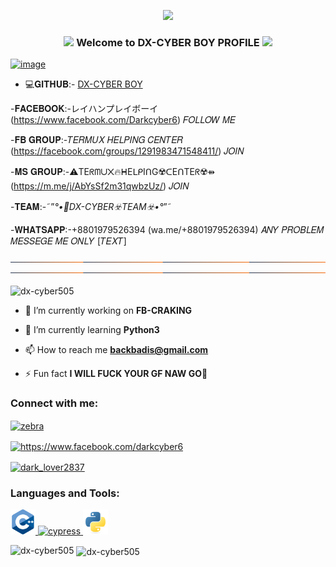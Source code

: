 

<p align="center"><img src="https://img.shields.io/badge/MADE%20IN BANGLADESHI-SPAMMAR AND PROGRAMMER-green?colorA=%23ff0000&colorB=%23017e40&style=flat-square">
 
<h3 align="center">
  <img src="https://emoji.discord.st/emojis/768b108d-274f-4f44-a634-8477b16efce7.gif" width="25">
    Welcome to DX-CYBER BOY PROFILE 
  <img src="https://emoji.discord.st/emojis/768b108d-274f-4f44-a634-8477b16efce7.gif" width="25">
</h3>

[![image](https://www.linkpicture.com/q/SGVhack18_8.gif)](https://www.linkpicture.com/view.php?img=LPic63517e6c7db07780390008)

- 💻𝐆𝐈𝐓𝐇𝐔𝐁:- [DX-CYBER BOY](https://github.com/DX-CYBER505)


 -𝐅𝐀𝐂𝐄𝐁𝐎𝐎𝐊:-レイハンプレイボーイ (https://www.facebook.com/Darkcyber6) 𝐹𝑂𝐿𝐿𝑂𝑊 𝑀𝐸 
 
 -𝐅𝐁 𝐆𝐑𝐎𝐔𝐏:-𝑇𝐸𝑅𝑀𝑈𝑋 𝐻𝐸𝐿𝑃𝐼𝑁𝐺 𝐶𝐸𝑁𝑇𝐸𝑅 (https://facebook.com/groups/1291983471548411/) 𝐽𝑂𝐼𝑁
 
 -𝐌𝐒 𝐆𝐑𝐎𝐔𝐏:-⚠️TEᖇᗰᑌ᙭🔥ᕼEᒪᑭIᑎG☢️ᑕEᑎTEᖇ☢️⇻ (https://m.me/j/AbYsSf2m31qwbzUz/) 𝐽𝑂𝐼𝑁
 
 -𝐓𝐄𝐀𝐌:-˜”*°•🔰DX-CYBER☣️TEAM☣️•°*”˜ 
 
 -𝐖𝐇𝐀𝐓𝐒𝐀𝐏𝐏:-+8801979526394 (wa.me/+8801979526394) 𝐴𝑁𝑌 𝑃𝑅𝑂𝐵𝐿𝐸𝑀 𝑀𝐸𝑆𝑆𝐸𝐺𝐸 𝑀𝐸 𝑂𝑁𝐿𝑌 [𝑇𝐸𝑋𝑇]

<img align="center" alt="line" src="https://github.com/DalpatRathore/dalpatrathore/blob/main/assets/images/line-2.svg">

 


 

<img align="center" alt="line" src="https://github.com/DalpatRathore/dalpatrathore/blob/main/assets/images/line-2.svg">

 

<p align="left"> <img src="https://komarev.com/ghpvc/?username=dx-cyber505&label=Profile%20views&color=0e75b6&style=flat" alt="dx-cyber505" /> </p>

- 🔭 I’m currently working on **FB-CRAKING**

- 🌱 I’m currently learning **Python3**

- 📫 How to reach me **backbadis@gmail.com**

- ⚡ Fun fact **I WILL FUCK YOUR GF NAW GO🤧**

<h3 align="left">Connect with me:</h3>

<p align="left">

<a href="https://twitter.com/zebra" target="blank"><img align="center" src="https://raw.githubusercontent.com/rahuldkjain/github-profile-readme-generator/master/src/images/icons/Social/twitter.svg" alt="zebra" height="30" width="40" /></a>

<a href="https://fb.com/https://www.facebook.com/darkcyber6" target="blank"><img align="center" src="https://raw.githubusercontent.com/rahuldkjain/github-profile-readme-generator/master/src/images/icons/Social/facebook.svg" alt="https://www.facebook.com/darkcyber6" height="30" width="40" /></a>

<a href="https://instagram.com/dark_lover2837" target="blank"><img align="center" src="https://raw.githubusercontent.com/rahuldkjain/github-profile-readme-generator/master/src/images/icons/Social/instagram.svg" alt="dark_lover2837" height="30" width="40" /></a>

</p>

<h3 align="left">Languages and Tools:</h3>

<p align="left"> <a href="https://www.w3schools.com/cpp/" target="_blank" rel="noreferrer"> <img src="https://raw.githubusercontent.com/devicons/devicon/master/icons/cplusplus/cplusplus-original.svg" alt="cplusplus" width="40" height="40"/> </a> <a href="https://www.cypress.io" target="_blank" rel="noreferrer"> <img src="https://raw.githubusercontent.com/simple-icons/simple-icons/6e46ec1fc23b60c8fd0d2f2ff46db82e16dbd75f/icons/cypress.svg" alt="cypress" width="40" height="40"/> </a> <a href="https://www.python.org" target="_blank" rel="noreferrer"> <img src="https://raw.githubusercontent.com/devicons/devicon/master/icons/python/python-original.svg" alt="python" width="40" height="40"/> </a> </p>

<p><img align="left" src="https://github-readme-stats.vercel.app/api/top-langs?username=dx-cyber505&show_icons=true&locale=en&layout=compact" alt="dx-cyber505" /></p>

<p>&nbsp;<img align="center" src="https://github-readme-stats.vercel.app/api?username=dx-cyber505&show_icons=true&locale=en" alt="dx-cyber505" /></p>


 

 

 

 




























